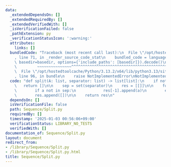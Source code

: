 ```yaml
---
data:
  _extendedDependsOn: []
  _extendedRequiredBy: []
  _extendedVerifiedWith: []
  _isVerificationFailed: false
  _pathExtension: py
  _verificationStatusIcon: ':warning:'
  attributes:
    links: []
  bundledCode: "Traceback (most recent call last):\n  File \"/opt/hostedtoolcache/Python/3.13.2/x64/lib/python3.13/site-packages/onlinejudge_verify/documentation/build.py\"\
    , line 71, in _render_source_code_stat\n    bundled_code = language.bundle(stat.path,\
    \ basedir=basedir, options={'include_paths': [basedir]}).decode()\n          \
    \         ~~~~~~~~~~~~~~~^^^^^^^^^^^^^^^^^^^^^^^^^^^^^^^^^^^^^^^^^^^^^^^^^^^^^^^^^^^^^^^^^^\n\
    \  File \"/opt/hostedtoolcache/Python/3.13.2/x64/lib/python3.13/site-packages/onlinejudge_verify/languages/python.py\"\
    , line 96, in bundle\n    raise NotImplementedError\nNotImplementedError\n"
  code: "def split(A: list, separator: list) -> list[list]:\n    if not A:\n     \
    \   return []\n\n    sep = set(separator)\n    res = [[]]\n\n    for a in A:\n\
    \        if a not in sep:\n            res[-1].append(a)\n        else:\n    \
    \        res.append([])\n\n    return res\n"
  dependsOn: []
  isVerificationFile: false
  path: Sequence/Split.py
  requiredBy: []
  timestamp: '2025-01-03 00:56:06+09:00'
  verificationStatus: LIBRARY_NO_TESTS
  verifiedWith: []
documentation_of: Sequence/Split.py
layout: document
redirect_from:
- /library/Sequence/Split.py
- /library/Sequence/Split.py.html
title: Sequence/Split.py
---
```

